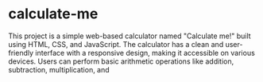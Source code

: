 # calculate-me
This project is a simple web-based calculator named "Calculate me!" built using HTML, CSS, and JavaScript. The calculator has a clean and user-friendly interface with a responsive design, making it accessible on various devices. Users can perform basic arithmetic operations like addition, subtraction, multiplication, and
